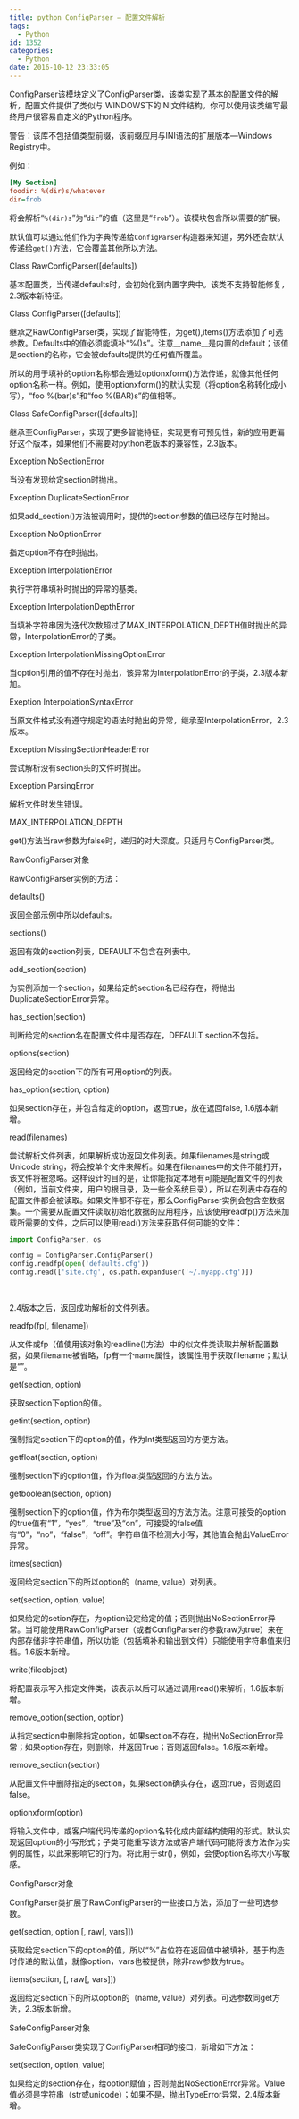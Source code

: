 ```yaml
---
title: python ConfigParser – 配置文件解析
tags:
  - Python
id: 1352
categories:
  - Python
date: 2016-10-12 23:33:05
---
```


ConfigParser该模块定义了ConfigParser类，该类实现了基本的配置文件的解析，配置文件提供了类似与 WINDOWS下的INI文件结构。你可以使用该类编写最终用户很容易自定义的Python程序。

警告：该库不包括值类型前缀，该前缀应用与INI语法的扩展版本—Windows Registry中。

例如：

```ini
[My Section] 
foodir: %(dir)s/whatever 
dir=frob
```


将会解析“`%(dir)s`”为“`dir`”的值（这里是“`frob`”）。该模块包含所以需要的扩展。

默认值可以通过他们作为字典传递给`ConfigParser`构造器来知道，另外还会默认传递给`get()`方法，它会覆盖其他所以方法。

Class RawConfigParser([defaults]) 

基本配置类，当传递defaults时，会初始化到内置字典中。该类不支持智能修复，2.3版本新特征。

Class ConfigParser([defaults])

继承之RawConfigParser类，实现了智能特性，为get(),items()方法添加了可选参数。Defaults中的值必须能填补“%()s”。注意__name__是内置的default；该值是section的名称，它会被defaults提供的任何值所覆盖。

所以的用于填补的option名称都会通过optionxform()方法传递，就像其他任何option名称一样。例如，使用optionxform()的默认实现（将option名称转化成小写），“foo %(bar)s”和“foo %(BAR)s”的值相等。

Class SafeConfigParser([defaults]) 

继承至ConfigParser，实现了更多智能特征，实现更有可预见性，新的应用更偏好这个版本，如果他们不需要对python老版本的兼容性，2.3版本。

Exception NoSectionError 

当没有发现给定section时抛出。

Exception DuplicateSectionError 

如果add_section()方法被调用时，提供的section参数的值已经存在时抛出。

Exception NoOptionError 

指定option不存在时抛出。

Exception InterpolationError 

执行字符串填补时抛出的异常的基类。

Exception InterpolationDepthError 

当填补字符串因为迭代次数超过了MAX_INTERPOLATION_DEPTH值时抛出的异常，InterpolationError的子类。

Exception InterpolationMissingOptionError 

当option引用的值不存在时抛出，该异常为InterpolationError的子类，2.3版本新加。

Exeption InterpolationSyntaxError 

当原文件格式没有遵守规定的语法时抛出的异常，继承至InterpolationError，2.3版本。

Exception MissingSectionHeaderError 

尝试解析没有section头的文件时抛出。

Exception ParsingError 

解析文件时发生错误。

MAX_INTERPOLATION_DEPTH 

get()方法当raw参数为false时，递归的对大深度。只适用与ConfigParser类。

RawConfigParser对象 

RawConfigParser实例的方法：

defaults() 

返回全部示例中所以defaults。

sections() 

返回有效的section列表，DEFAULT不包含在列表中。

add_section(section) 

为实例添加一个section，如果给定的section名已经存在，将抛出DuplicateSectionError异常。

has_section(section) 

判断给定的section名在配置文件中是否存在，DEFAULT section不包括。

options(section) 

返回给定的section下的所有可用option的列表。

has_option(section, option) 

如果section存在，并包含给定的option，返回true，放在返回false, 1.6版本新增。

read(filenames) 

尝试解析文件列表，如果解析成功返回文件列表。如果filenames是string或Unicode string，将会按单个文件来解析。如果在filenames中的文件不能打开，该文件将被忽略。这样设计的目的是，让你能指定本地有可能是配置文件的列表（例如，当前文件夹，用户的根目录，及一些全系统目录），所以在列表中存在的配置文件都会被读取。如果文件都不存在，那么ConfigParser实例会包含空数据集。一个需要从配置文件读取初始化数据的应用程序，应该使用readfp()方法来加载所需要的文件，之后可以使用read()方法来获取任何可能的文件：

```python
import ConfigParser, os

config = ConfigParser.ConfigParser() 
config.readfp(open('defaults.cfg')) 
config.read(['site.cfg', os.path.expanduser('~/.myapp.cfg')]) 
```


 

2.4版本之后，返回成功解析的文件列表。

readfp(fp[, filename]) 

从文件或fp（值使用该对象的readline()方法）中的似文件类读取并解析配置数据，如果filename被省略，fp有一个name属性，该属性用于获取filename；默认是“<???>”。

get(section, option) 

获取section下option的值。

getint(section, option) 

强制指定section下的option的值，作为Int类型返回的方便方法。

getfloat(section, option) 

强制section下的option值，作为float类型返回的方法方法。

getboolean(section, option) 

强制section下的option值，作为布尔类型返回的方法方法。注意可接受的option的true值有“1”，“yes”，“true”及“on”，可接受的false值有“0”，“no”，“false”，“off”。字符串值不检测大小写，其他值会抛出ValueError异常。

itmes(section) 

返回给定section下的所以option的（name, value）对列表。

set(section, option, value) 

如果给定的setion存在，为option设定给定的值；否则抛出NoSectionError异常。当可能使用RawConfigParser（或者ConfigParser的参数raw为true）来在内部存储非字符串值，所以功能（包括填补和输出到文件）只能使用字符串值来归档。1.6版本新增。

write(fileobject) 

将配置表示写入指定文件类，该表示以后可以通过调用read()来解析，1.6版本新增。

remove_option(section, option) 

从指定section中删除指定option，如果section不存在，抛出NoSectionError异常；如果option存在，则删除，并返回True；否则返回false。1.6版本新增。

remove_section(section) 

从配置文件中删除指定的section，如果section确实存在，返回true，否则返回false。

optionxform(option) 

将输入文件中，或客户端代码传递的option名转化成内部结构使用的形式。默认实现返回option的小写形式；子类可能重写该方法或客户端代码可能将该方法作为实例的属性，以此来影响它的行为。将此用于str()，例如，会使option名称大小写敏感。

ConfigParser对象 

ConfigParser类扩展了RawConfigParser的一些接口方法，添加了一些可选参数。

get(section, option [, raw[, vars]]) 

获取给定section下的option的值，所以“%”占位符在返回值中被填补，基于构造时传递的默认值，就像option，vars也被提供，除非raw参数为true。

items(section, [, raw[, vars]]) 

返回给定section下的所以option的（name, value）对列表。可选参数同get方法，2.3版本新增。

SafeConfigParser对象 

SafeConfigParser类实现了ConfigParser相同的接口，新增如下方法：

set(section, option, value) 

如果给定的section存在，给option赋值；否则抛出NoSectionError异常。Value值必须是字符串（str或unicode）；如果不是，抛出TypeError异常，2.4版本新增。